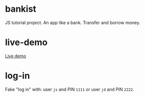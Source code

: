 # bankist

JS tutorial project. An app like a bank. Transfer and borrow money.

# live-demo

[Live demo](https://bankist-js-app.netlify.app/)

# log-in

Fake "log in" with: user `js` and PIN `1111` or user `jd` and PIN `2222`.
